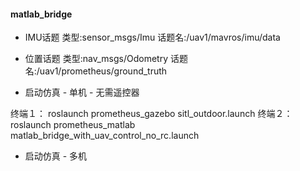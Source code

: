 #### matlab_bridge


- IMU话题
 类型:sensor_msgs/Imu
 话题名:/uav1/mavros/imu/data
- 位置话题
 类型:nav_msgs/Odometry
 话题名:/uav1/prometheus/ground_truth
  

- 启动仿真 - 单机 - 无需遥控器

终端１：
roslaunch prometheus_gazebo sitl_outdoor.launch
终端２：
roslaunch prometheus_matlab matlab_bridge_with_uav_control_no_rc.launch 

- 启动仿真 - 多机